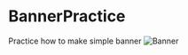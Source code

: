 # BannerPractice
Practice how to make simple banner
![Banner](https://user-images.githubusercontent.com/59613857/173514999-5008c3b0-ae7e-4b0b-9030-51179789130b.JPG)
